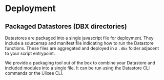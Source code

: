 # Deployment

## Packaged Datastores (DBX directories)

Datastores are packaged into a single javascript file for deployment. They include a sourcemap and manifest file indicating how to run the Datastore functions. These files are aggregated and deployed in a `.dbx` folder adjacent to your script entrypoint.

We provide a packaging tool out of the box to combine your Datastore and included modules into a single file. It can be run using the Datastore CLI commands or the Ulixee CLI.

### <Script>.dbx folders

Your Datastore will be packaged into a folder with the same name and path as your script, but with the extension `.dbx`. These files are safe to check-in to source control so other developers on your team can package and deploy the datastores without a need to re-build them. You can also ftp them onto a Cloud Node to [deploy](#deploying) them.

A `.dbx` folder has the following files in it:

- `datastore.js` The single file containing all your javascript code and a default export containing a `Datastore` instance.
- `datastore.js.map` A source map for your javascript.
- `datastore-manifest.json` A manifest file with a valid hash code. See Manifest section.
- `docpage.json` A configuration for controlling the documentation website.
- `storage.db` A Sqlite3 db containing your bootstrapped records and table structures.

#### Out Directory

If you want to build all your `.dbx` folders so they can be deployed manually onto a Cloud (eg, if you have a Docker image and wish to pre-deploy `.dbx` files), you can do so in two ways:

1. `Configuration`. You can add a `datastoreOutDir` parameter to a Ulixee config file (`.ulixee/config.json` in the hierarchy of your project). The path should be relative to the `config.json` file.
2. `npx @ulixee/datastore build --out-dir=<path>`. During build, you can specify an out directory.

#### DBX Compliation Process

While your `.dbx` is being created, the following steps will occur:

1. Rollup source code into a single javascript file and sourcemap.
2. Build Documentation site configuration.
3. Generate and seed a Storage database.
4. Create a SHA 256 hash of the script.
5. Load any User-defined Manifest Settings (`${entrypoint}-manifest.json`, Project level `.ulixee/datastores.json`, Global settings). Details can be found [here](#manifest)
6. Lookup the Datastore runtime and version.
7. Add a previous `version` to the linked versions, unless `linkedVersions` property in manifest is set to an empty list.
8. Hash the manifest details into a `version`.
9. If deploying, Tar.gz the script, sourcemap and manifest into a `.dbx.tgz file`

#### Deploying {#deploying}

You can copy `.dbx` folders (or compressed `.dbx.tgz` files) into the configured [`Datastore Storage`](./configuration.md#storage) directory of your CloudNode before boot-up, and the CloudNode will automatically unpack and install them.

NOTE: If you want to configure all your `.dbx` folders to be output to the same directory, you can use the `outDir` option of the build command.

### Typescript Support

The packager can optionally process Typescript files for you. If you have a unique Typescript setup, you can also point the packager at your output Javascript files. The Packager will automatically import any sourcemaps.

### ES Modules vs CommonJS

The packager can process ES Modules or CommonJS. It will output a commonjs file so that a Ulixee CloudNode can import it at runtime. The CloudNode will run your Datastore in an isolated Sandbox for each run. No memory or variables are shared between runs. ES Modules will result in more compact deployments by tree-shaking unneeded code.

### Versioning

Every version of your script is hashed using a SHA 256 algorithm, and encoded using Bech32m (a standard formalized by the Bitcoin working group to create file and url-safe base32 hash encodings).

When you package up a new version of your Datastore, it will maintain a list of the sequence of versions. Anytime your Datastore is used on a Ulixee CloudNode, it will return the latest version hash. This helps inform users of your Datastore when they're using an out-of-date version.

If you ever get out of sync with the versions that are on your CloudNode, you have two options.

1. Clear or add an empty `linkedVersions` field to a [manifest]{#manifest} file.
2. You'll also be prompted to link the CloudNode version history when you try to upload an out of date script.
3. You can also choose the CLI prompts to start a new version history.

## Manifest {#manifest}

When you package a Datastore, a Manifest is created with the following properties:

- version `string`. The unique "hash" of your Datastore, used to version your script and refer to it in queries to remote CloudNodes. It includes all properties of the manifest excluding the version. Hashing uses Sha3-256 encoded in a base32 format called bech32m.
- versionTimestamp `number`. A unix timestamp when a version was created.
- scriptHash `string`. A Sha3-256 hash of the rolled-up script. The encoding uses a base32 format called Bech32m so that it's file-path friendly.
- linkedVersions `{ version: string, versionTimestamp: number }[]`. The history of linked versions with newest first. NOTE: this will be automatically maintained by the packager.
- scriptEntrypoint `string`. The relative path to your file (from the closest package.json).
- coreVersion `string`. The version of the Datastore Core module. Your script will be checked for compatibility with the CloudNode npm modules before it runs.
- schemaInterface `string`. A string containing a typescript declaration interface for all extractors in this Datastore.
- extractorsByName|crawlersByName `object`. A key value of Datastore Extractor/Crawler name to:
  - corePlugins `string`. An object containing a list of npm packages/versions that are core Extractor plugins.
  - prices `array`. Array of prices for each "step" in a function. The first entry is _this_ function's pricing.
    - minimum `number`. Optional minimum microgons that must be held in a Micronote for the given function step.
    - perQuery `number`. Optional price per query for the given Extractor (in Ulixee Sidechain microgons - 1 microgon = ~1/1,000,000 of a dollar).
    - addOns `object`. Optional price add-ons. Currently only `perKb` is supported.
    - remoteMeta `object`. Optional information about the remote Datastore Extractor being invoked (if applicable).
- tablesByName `object`. A key value of Datastore Table name to:
  - prices `array`. Array of prices for each "step" in a function. The first entry is _this_ function's pricing.
    - minimum `number`. Optional minimum microgons that must be held in a Micronote for the given function step.
    - remoteMeta `object`. Optional information about the remote Datastore Extractor being invoked (if applicable).
- payment `object`. Optional payment information
  - address `string`. Address to use for payments (ss58 encoded).
  - notaryId `number`. The Notary that must be used for payments.

### Setting values:

Setting any of the above properties into the manifest will be incorporated into the manifest as it is built. For instance, to reset the version history, you can add the property `linkedVersions: []`.

### **GENERATED_LAST_VERSION**

This file will be automatically generated by the CLI. The full settings from the previous version will be added as a field called `__GENERATED_LAST_VERSION__`. The `version` in this section is a good sanity check to compare versions on your local machine vs a CloudNode. By default, Ulixee CloudNodes store Datastores in the `<OS Data Directory>/ulixee/datastores` directory ([details](./configuration.md#storage)).

### Setting Manifest Values

Settings for a Datastore can be configured in a few places.

1. Most settings can be configured in the Datastore itself.
2. `dbx` A file called `datastore-manifest.json` is created in your `.dbx` folder with your final settings. You can modify this file, but note that most changes will change your `version`, so this should generally be a last resort.
3. `Entrypoint` A manifest can be created adjacent to your `scriptEntrypoint` with the extension replaced with `-manifest.json`. Eg, `src/sites/script1.ts` -> `src/sites/script1-manifest.json`
4. `Project` You can add a `.ulixee` folder in the hierarchy of your project (most commonly next to your package.json). Within this folder, you must create a `datastore.json` file. When you add this file, it will keep track of all uploaded `versiones`.

The file should have the following structure:

- Keys are a relative path from the datastore.json file to your scriptEntrypoint postfixed with `-manifest.json`.
- [Values](#manifest), which are updated by the packager automatically
- Top level settings: any settings you wish to apply to the manifest.

  ```json
  {
    "../src/sites/script1-manifest.json": {
       "linkedVersions": [],
       "__GENERATED_LAST_VERSION": {
         "version": "1.0.0",
         "versionTimestamp": 1657308272361,
         ...
      }
    }
  }
  ```

5. `Global` You can add a global configuration file at [`OS Data Directory`](./configuration.md#data)`/ulixee/datastores.json`. This file uses the same format as the `Project` level manifests, but keys are absolute paths.

   ```json
   {
     "/Users/Projects/endoscrape/src/sites/script1-manifest.json": {
       "linkedVersions": [],
       "__GENERATED_LAST_VERSION": {
         "version": "1.0.0",
         "versionTimestamp": 1657308272361,
         ...
       }
     }
   }
   ```

Manifest Settings take the following precedence:

1. `Global` settings.
2. `Project` settings.
3. `Entrypoint` settings.
4. `dbx` contents.

## Command Line Interface

You can build, interact and upload your Datastores using the packager module included as a devDependency of @ulixee/datastore.

You can also use a global Ulixee CLI: `npm install -g @ulixee/cli`.

### Deploying a .dbx

To build and upload a Datastore, you can use the embedded CLI tool to point at your script entrypoint:

```bash
 npx @ulixee/datastore deploy [path to datastore entrypoint]
```

... or via Ulixee CLI:

```bash
 ulixee datastore deploy [path to datastore entrypoint]
```

You must provide a path to the entrypoint of your Datastore. The default export of the node module needs to be an instance of a `DatastoreExecutable`.

Your Datastore will be built and uploaded transparently. No `.dbx` or working directory is persisted to the file system.

#### CLI Options

Options below show a short and long form.

- `-h, --cloud-host <host>`. Upload this package to the given host CloudNode. Will try to auto-connect if none specified.
- `-c, --clear-version-history` Clear out any version history for this script entrypoint (default: false)
- `-s, --compiled-source-path <path>` Path to the compiled entrypoint (eg, if you have a custom typescript config, or another transpiled language).
- `-t, --tsconfig <path>`. A path to a TypeScript config file (if needed). Will be auto-located based on the entrypoint if it ends in ".ts"
- `-i, --identity-path <path>`. A path to a Ulixee Identity. Necessary for signing if a CloudNode is running in `production` serverEnvironment - `NODE_ENV=production`. (env: ULX_IDENTITY_PATH)
- `-p, --identity-passphrase <path>`. A decryption passphrase to the Ulixee identity (only necessary if specified during key creation). (env: ULX_IDENTITY_PASSPHRASE)

### Building a .dbx.tgz

To build a compressed Datastore and keep it on the filesystem, you can use the embedded CLI tool to point at your script entrypoint.

NOTE: this option is most useful when you plan to deploy your `.dbx.tgz` files to many environments and want to preserve the same package.

```bash
 npx @ulixee/datastore build [path to datastore entrypoint]
```

... or via Ulixee CLI:

```bash
 ulixee datastore build [path to datastore entrypoint]
```

You must provide a path to the entrypoint of your Datastore. The default export of the node module needs to be an instance of a `DatastoreExecutable`.

Your Datastore will be compiled into a folder called `.dbx.build` directly next to your script. The folder contains your rolled up script, a sourcemap, and a manifest.json file. These files will be Tar Gzipped into a `.dbx` file with your script name appended with `.dbx`.

The build directory is automatically cleaned up after your upload.

#### CLI Options

Options below show a short and long form.

- `-u, --upload` `Boolean`. Upload this package to a Ulixee CloudNode after packaging. (default: false)
- `-h, --cloud-host <host>`. Upload this package to the given CloudNode host. Will try to auto-connect if none specified.
- `-o, --out-dir <path>` A directory path where you want packaged .dbx files to be saved
- `-c, --clear-version-history` Clear out any version history for this script entrypoint (default: false)
- `-s, --compiled-source-path <path>` Path to the compiled entrypoint (eg, if you have a custom typescript config, or another transpiled language).
- `-t, --tsconfig <path>`. A path to a TypeScript config file (if needed). Will be auto-located based on the entrypoint if it ends in ".ts"

### Developing a Datastore

While developing, the easiest way to run a Datastore is to start it from the CLI. You can optionally watch the files for changes. The Datastore will keep a single, temporary version hash in place of a sha-256 version to simplify querying during development.

If you upload using the CLI, you can use the following command:

```bash
 npx @ulixee/datastore start [path to pre-packaged datastore]
```

... or via Ulixee CLI:

```bash
 ulixee datastore start [path to pre-packaged datastore]
```

You must provide a path to the entrypoint of your script.

#### CLI Options

Options below show a short and long form.

- `-w, --watch` Monitor files for changes and continue to push new versions as they change.
- `-s, --compiled-source-path <path>` Path to the compiled entrypoint (eg, if you have a custom typescript config, or another transpiled language).
- `-o, --out-dir <path>` A directory path where you want packaged .dbx files to be saved.
- `-t, --tsconfig <path>`. A path to a TypeScript config file (if needed). Will be auto-located based on the entrypoint if it ends in ".ts"

### Installing a Datastore locally.

If you have an address of a remote Datastore you would like to install into your local project, you can run this command to add local typing:

```bash
 npx @ulixee/datastore install <datastoreId> <version>
```

... or via Ulixee CLI:

```bash
 ulixee datastore install <datastoreId> <version>
```

You must provide an id and version to the Datastore to install. Types will become available in:

```js
import ITypes from '@ulixee/datastore/types';

type InputOutputDatastoreExtractorType = ITypes[version][functionName];
```

#### CLI Options

Options below show a short and long form.

- `-a, --alias <name>`. Add a shortcut name to reference this Datastore hash. (eg, -a flights will let you use `ITypes['flights']['flightsDotCom']`)
- `-h, --host <host>`. Connect to the given host CloudNode. Will try to automatically connect if omitted.

## Datastore Core Sandboxes

When Datastores are run on a Cloud, they are initialized into a virtual machine sandbox that has no default access to Node.js, other than those explicitly allowed by a [Datastore Plugin](../advanced/plugins.md). Any dependencies imported by your script will be packaged into your script, but you should not expect NodeJs core modules to be available. Your script will also be fully isolated between runs - any shared state must be provided in via the `input` variables. This isolation ensures your script can be reproduced, re-run and troubleshooted reliably.

## Efficient Units

Once Datastores are deployed, the can be remotely queried using only the unique "Hash" of the datastore and any input configuration. The output will be the only information transmitted in response.

